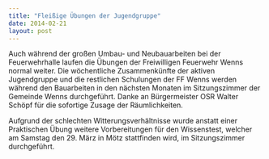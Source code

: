 ```yaml
---
title: "Fleißige Übungen der Jugendgruppe"
date: 2014-02-21
layout: post
---
```


Auch während der großen Umbau- und Neubauarbeiten bei der Feuerwehrhalle laufen die Übungen der Freiwilligen Feuerwehr Wenns normal weiter. Die wöchentliche Zusammenkünfte der aktiven Jugendgruppe und die restlichen Schulungen der FF Wenns werden während den Bauarbeiten in den nächsten Monaten im Sitzungszimmer der Gemeinde Wenns durchgeführt. Danke an Bürgermeister OSR Walter Schöpf für die sofortige Zusage der Räumlichkeiten.

Aufgrund der schlechten Witterungsverhältnisse wurde anstatt einer Praktischen Übung weitere Vorbereitungen für den Wissenstest, welcher am Samstag den 29. März in Mötz stattfinden wird, im Sitzungszimmer durchgeführt.